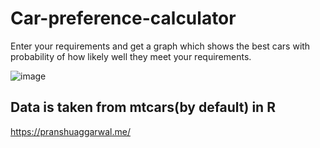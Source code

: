 # Car-preference-calculator

Enter your requirements and get a graph which shows the best cars with probability of how likely well they meet your requirements. 

![image](https://user-images.githubusercontent.com/70687348/218275134-26987fdf-a0fb-4c5d-ab06-711189659572.png)

## Data is taken from mtcars(by default) in R

https://pranshuaggarwal.me/
